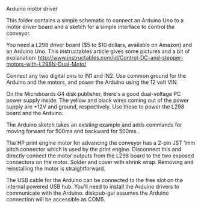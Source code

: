 Arduino motor driver

This folder contains a simple schematic to connect an Arduino Uno
to a motor driver board and a sketch for a simple interface to
control the conveyor.

You need a L298 driver board ($5 to $10 dollars, available on Amazon)
and an Arduino Uno. This instructables article gives some pictures
and a bit of explanation:
http://www.instructables.com/id/Control-DC-and-stepper-motors-with-L298N-Dual-Moto/

Connect any two digital pins to IN1 and IN2. Use common ground
for the Arduino and the motors, and power the Arduino using the
12 volt VIN.

On the Microboards G4 disk publisher, there's a good dual-voltage
PC power supply inside. The yellow and black wires coming out of
the power supply are +12V and ground, respectively. Use these to
power the L298 board and the Arduino.

The Arduino sketch takes an existing example and adds commands for
moving forward for 500ms and backward for 500ms.

The HP print engine motor for advancing the conveyor has a 2-pin
JST 1mm pitch connector which is used by the print engine. Disconnect
this and directly connect the motor outputs from the L298 board to the
two exposed connectors on the motor. Solder and cover with shrink wrap.
Removing and reinstalling the motor is straightforward.

The USB cable for the Arduino can be connected to the free slot on
the internal powered USB hub. You'll need to install the Arduino
drivers to communicate with the Arduino. diskpub-gui assumes the
Arduino connection will be accessible as COM5.

